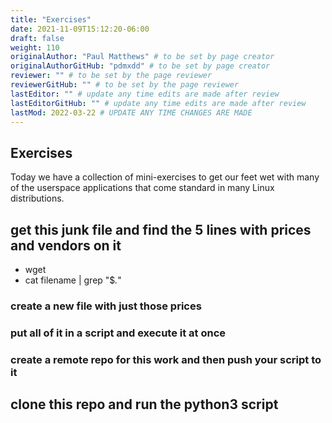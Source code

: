 ```yaml
---
title: "Exercises"
date: 2021-11-09T15:12:20-06:00
draft: false
weight: 110
originalAuthor: "Paul Matthews" # to be set by page creator
originalAuthorGitHub: "pdmxdd" # to be set by page creator
reviewer: "" # to be set by the page reviewer
reviewerGitHub: "" # to be set by the page reviewer
lastEditor: "" # update any time edits are made after review
lastEditorGitHub: "" # update any time edits are made after review
lastMod: 2022-03-22 # UPDATE ANY TIME CHANGES ARE MADE
---
```


<!-- TODO: This needs some work. I left the file in it's unedited state I got it to several weeks ago. However, it will need to change in many ways. We should provide 5-6 different files they can download with wget. Largely CSV, or just plain TXT files. THey will then need to use grep, sed and vim to search, transform, and edit files. They will also need to send an email of the transformed files to their personal email addresses.

For curl exercises we can stand up the todo-api (or provide it to them to run) and they can start crafting various GET, POST, PUT, PATCH requests at the server to get it into a specific state, then make a GET request and pipe the contents into a file, then transform the file with sed (or vim), then email the file to themselves (their TODO list)

 -->

## Exercises

Today we have a collection of mini-exercises to get our feet wet with many of the userspace applications that come standard in many Linux distributions.

## get this junk file and find the 5 lines with prices and vendors on it

- wget
- cat filename | grep "$*.*"

### create a new file with just those prices

### put all of it in a script and execute it at once

### create a remote repo for this work and then push your script to it

## clone this repo and run the python3 script